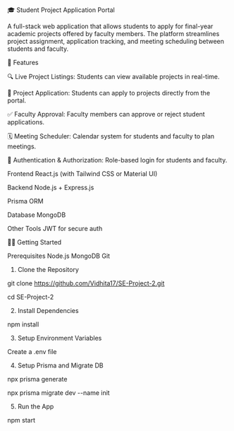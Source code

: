 🎓 Student Project Application Portal

A full-stack web application that allows students to apply for final-year academic projects offered by faculty members. The platform streamlines project assignment, application tracking, and meeting scheduling between students and faculty.





🚀 Features

🔍 Live Project Listings: Students can view available projects in real-time.

📝 Project Application: Students can apply to projects directly from the portal.

✅ Faculty Approval: Faculty members can approve or reject student applications.

🗓️ Meeting Scheduler: Calendar system for students and faculty to plan meetings.

🔐 Authentication & Authorization: Role-based login for students and faculty.

Frontend
React.js (with Tailwind CSS or Material UI)

Backend
Node.js + Express.js

Prisma ORM

Database
MongoDB

Other Tools
JWT for secure auth





🧑‍💻 Getting Started

Prerequisites
Node.js
MongoDB
Git
1. Clone the Repository

git clone https://github.com/Vidhita17/SE-Project-2.git

cd SE-Project-2

2. Install Dependencies

npm install

3. Setup Environment Variables
   
Create a .env file

4. Setup Prisma and Migrate DB

npx prisma generate

npx prisma migrate dev --name init

5. Run the App

npm start



